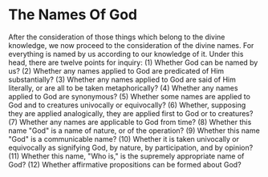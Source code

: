 # The Names Of God

After the consideration of those things which belong to the divine knowledge, we now proceed to the consideration of the divine names. For everything is named by us according to our knowledge of it.  Under this head, there are twelve points for inquiry:
(1) Whether God can be named by us?
(2) Whether any names applied to God are predicated of Him substantially?
(3) Whether any names applied to God are said of Him literally, or are all to be taken metaphorically?
(4) Whether any names applied to God are synonymous?
(5) Whether some names are applied to God and to creatures univocally or equivocally?
(6) Whether, supposing they are applied analogically, they are applied first to God or to creatures?
(7) Whether any names are applicable to God from time?
(8) Whether this name "God" is a name of nature, or of the operation?
(9) Whether this name "God" is a communicable name?
(10) Whether it is taken univocally or equivocally as signifying God, by nature, by participation, and by opinion?
(11) Whether this name, "Who is," is the supremely appropriate name of God?
(12) Whether affirmative propositions can be formed about God?